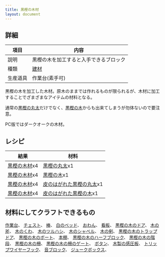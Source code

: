 ```yaml
---
title: 黒樫の木材
layout: document
---
```

## 詳細

|項目|内容|
|---|---|
|説明|黒樫の木を加工すると入手できるブロック|
|種類|[建材](建材)|
|生産道具|作業台(素手可)|

黒樫の木を加工した木材。原木のままでは作れるものが限られるが、木材に加工することでざまざまなアイテムの材料となる。

通常の[黒樫の丸太](黒樫の丸太)だけでなく、[黒樫の木](黒樫の木)からも出来てしまうが勿体ないので要注意。

PC版ではダークオークの木材。

## レシピ

|結果|材料|
|---|---|
|[黒樫の木材](黒樫の木材)x4|[黒樫の丸太](黒樫の丸太)x1|
|[黒樫の木材](黒樫の木材)x4|[黒樫の木](黒樫の木)x1|
|[黒樫の木材](黒樫の木材)x4|[皮のはがれた黒樫の丸太](皮のはがれた黒樫の丸太)x1|
|[黒樫の木材](黒樫の木材)x4|[皮のはがれた黒樫の木](皮のはがれた黒樫の木)x1|

## 材料にしてクラフトできるもの

[作業台](作業台)、
[チェスト](チェスト)、
[棒](棒)、
[白のベッド](白のベッド)、
[おわん](おわん)、
[看板](看板)、
[黒樫の木のドア](黒樫の木のドア)、
[木の斧](木の斧)、
[木のくわ](木のくわ)、
[木のツルハシ](木のツルハシ)、
[木のシャベル](木のシャベル)、
[木の剣](鉄の剣)、
[黒樫の木のトラップドア](黒樫の木のトラップドア)、
[黒樫の木のボート](黒樫の木のボート)、
[本棚](本棚)、
[黒樫の木のハーフブロック](黒樫の木のハーフブロック)、
[黒樫の木の階段](黒樫の木の階段)、
[黒樫の木の柵](黒樫の木の柵)、
[黒樫の木の柵のゲート](黒樫の木の柵のゲート)、
[ボタン](ボタン)、
[木製の感圧板](木製の感圧板)、
[トリップワイヤーフック](トリップワイヤーフック)、
[音ブロック](音ブロック)、
[ジュークボックス](ジュークボックス)、
